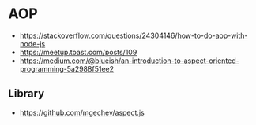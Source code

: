 # AOP

* <https://stackoverflow.com/questions/24304146/how-to-do-aop-with-node-js>
* <https://meetup.toast.com/posts/109>
* <https://medium.com/@blueish/an-introduction-to-aspect-oriented-programming-5a2988f51ee2>

## Library

* <https://github.com/mgechev/aspect.js>
